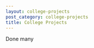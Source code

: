 ```yaml
---
layout: college-projects
post_category: college-projects
title: College Projects
---
```



Done many
